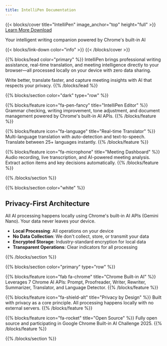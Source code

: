 ```yaml
---
title: IntelliPen Documentation
---
```


{{< blocks/cover title="IntelliPen" image_anchor="top" height="full" >}}
<a class="btn btn-lg btn-primary me-3 mb-4" href="/docs/">
  Learn More <i class="fas fa-arrow-alt-circle-right ms-2"></i>
</a>
<a class="btn btn-lg btn-secondary me-3 mb-4" href="https://github.com/vietanhdev/IntelliPen">
  Download <i class="fab fa-github ms-2 "></i>
</a>
<p class="lead mt-5">Your intelligent writing companion powered by Chrome's built-in AI</p>
{{< blocks/link-down color="info" >}}
{{< /blocks/cover >}}

{{% blocks/lead color="primary" %}}
IntelliPen brings professional writing assistance, real-time translation, and meeting intelligence directly to your browser—all processed locally on your device with zero data sharing.

Write better, translate faster, and capture meeting insights with AI that respects your privacy.
{{% /blocks/lead %}}

{{% blocks/section color="dark" type="row" %}}

{{% blocks/feature icon="fa-pen-fancy" title="IntelliPen Editor" %}}
Grammar checking, writing improvement, tone adjustment, and document management powered by Chrome's built-in AI APIs.
{{% /blocks/feature %}}

{{% blocks/feature icon="fa-language" title="Real-time Translator" %}}
Multi-language translation with auto-detection and text-to-speech. Translate between 25+ languages instantly.
{{% /blocks/feature %}}

{{% blocks/feature icon="fa-microphone" title="Meeting Dashboard" %}}
Audio recording, live transcription, and AI-powered meeting analysis. Extract action items and key decisions automatically.
{{% /blocks/feature %}}

{{% /blocks/section %}}

{{% blocks/section color="white" %}}

## Privacy-First Architecture

All AI processing happens locally using Chrome's built-in AI APIs (Gemini Nano). Your data never leaves your device.

- **Local Processing**: All operations on your device
- **No Data Collection**: We don't collect, store, or transmit your data
- **Encrypted Storage**: Industry-standard encryption for local data
- **Transparent Operations**: Clear indicators for all processing

{{% /blocks/section %}}

{{% blocks/section color="primary" type="row" %}}

{{% blocks/feature icon="fab fa-chrome" title="Chrome Built-in AI" %}}
Leverages 7 Chrome AI APIs: Prompt, Proofreader, Writer, Rewriter, Summarizer, Translator, and Language Detector.
{{% /blocks/feature %}}

{{% blocks/feature icon="fa-shield-alt" title="Privacy by Design" %}}
Built with privacy as a core principle. All processing happens locally with no external servers.
{{% /blocks/feature %}}

{{% blocks/feature icon="fa-rocket" title="Open Source" %}}
Fully open source and participating in Google Chrome Built-in AI Challenge 2025.
{{% /blocks/feature %}}

{{% /blocks/section %}}
